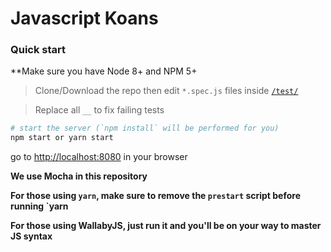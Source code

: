 # Javascript Koans 

### Quick start
**Make sure you have Node 8+ and NPM 5+
> Clone/Download the repo then edit `*.spec.js` files inside [`/test/`](/test/)

> Replace all `__` to fix failing tests

```bash
# start the server (`npm install` will be performed for you)
npm start or yarn start

```
go to [http://localhost:8080](http://localhost:8080) in your browser

**We use Mocha in this repository**

**For those using `yarn`, make sure to remove the `prestart` script before running `yarn**

**For those using **WallabyJS**, just run it and you'll be on your way to master JS syntax**



